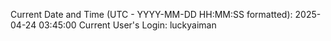 Current Date and Time (UTC - YYYY-MM-DD HH:MM:SS formatted): 2025-04-24 03:45:00
Current User's Login: luckyaiman
